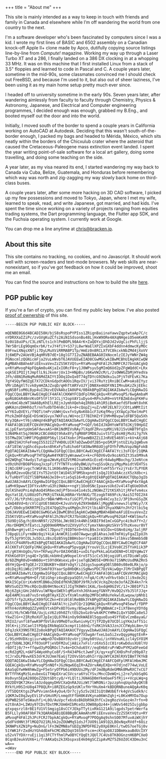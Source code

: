 +++
title = "About me"
+++

This site is mainly intended as a way to keep in touch with friends and
family in Canada and elsewhere while I’m off wandering the world from
one country to the next.

I'm a software developer who's been fascinated by computers since I was
a kid. I wrote my first lines of BASIC and 6502 assembly on a Canadian
knock-off Apple II+ clone made by Apco, dutifully copying source
listings line-by-line from _Compute!_ magazine. Working my way up
through a Laser Turbo XT and a 286, I finally landed on a 386 DX
clocking in at a whopping 33 MHz. It was on this machine that I first
installed Linux from a stack of 3.5" floppies and learned to code in
Pascal and C. A couple years later, sometime in the mid-90s, some
classmates convinced me I should check out FreeBSD, and because I'm
used to it, but also out of sheer laziness, I've been using it as my
main home setup pretty much ever since.

I headed off to university sometime in the early 90s. Seven years later,
after wandering aimlessly from faculty to faculty through Chemistry,
Physics & Astronomy, Japanese, and Electrical and Computer engineering
programmes, I decided enough was enough, grabbed my B.Eng., and booted
myself out the door and into the world.

Initially, I moved south of the border to spend a couple years in
California working on AutoCAD at Autodesk. Deciding that this wasn't
south-of-the-border enough, I packed my bags and headed to Mérida,
México, which sits neatly within the borders of the Chicxulub crater
where the asteroid that caused the Cretaceous-Paleogene mass extinction
event landed. I spent the year writing point-of-sale software for a
local art gallery, doing some travelling, and doing some teaching on the
side.

A year later, as my visa neared its end, I started wandering my way back
to Canada via Cuba, Belize, Guatemala, and Honduras before remembering
which way was north and zig-zagging my way slowly back home on
third-class buses.

A couple years later, after some more hacking on 3D CAD software, I
picked up my few possessions and moved to Tokyo, Japan, where I met my
wife, learned to speak, read, and write Japanese, got married, and had
kids. I've spent the time since working on a variety of projects ranging
from equities trading systems, the Dart programming language, the
Flutter app SDK, and the Fuchsia operating system. I currently work at
Google.

You can drop me a line anytime at [chris@bracken.jp][email].


## About this site

This site contains no tracking, no cookies, and no Javascript. It should
work well with screen-readers and text-mode browsers. My web skills are
near-nonexistant, so if you've got feedback on how it could be improved,
shoot me an email.

You can find the source and instructions on how to build the site
[here][site_repo].


## PGP public key

If you're a fan of crypto, you can find my public key below. I've also
posted [proof of ownership][ownership_proof] of this site.

```
-----BEGIN PGP PUBLIC KEY BLOCK-----

mQENBE0G6d4BCADI58H/bjS8sRspoPYPIss1ZRignBaiinaYawvZqptwtaAp7C/c
nYDRXXaIZiPc/zvGVgKuZCfs2AiN1SdsonBu48LjHxW9ORe4AXqNHgeiO5emKeKR
5z0U18uUPs/C3LzNTLts1chlPmBOPL90A4rK+ZaQOYxjDhDJd2vUgCicPhFLljjS
7Wr5BrLEg9OqmOxrbK/tvJY4fiY+S37jL8wrWaElXPZIxGXbF4ddnn4dmwcKyMOc
89FnwiXNqsXNfji7DyLMuXViRRMABP1Tp/HmEz0n8RCLXfVC8kcxkNbZMd4jXoVV
3j6WEPv2AUeVBjAqHRVB7dE+18glGT7I2uZNABEBAAG0IkNocmlzIEJyYWNrZW4g
PGNocmlzQGNicmFja2VuLmNvbT6JAVUEEwEIAD8CGwMGCwkIBwMCBhUIAgkKCwQW
AgMBAh4BAheAFiEEnvaVevZzZS5KtVQtu+RYaMvoqP4FAl2hJNMFCRJ7bnUACgkQ
u+RYaMvoqP4pFQgAm8u4KjaIxIORcF8+y1J0WPsyu5gMImQ6Ud2pZFgWQddC+LRx
oqkSE1PQIjtJmptlL9iJkvmrjUx13+HNpBs/z6KwVW2cM/L/2sOWWGZbMjHYedVa
JFh/d8N1ReNqMuR6MdZAIYtIOOq1DxQx0T74gTDYcG9INdku1uJPjV7dFEvKi7Ka
7gY4SQyfWdZgE7X72CDknGdpdtAOOs1RqvIV/jvi37RuYz1RniBCCwM+oAs8IYyz
VMriDAgXlTcvk8ymHZAJZxqD/qHhTtARYvUJYjDN8Xe46DFXN1IMnubKzZkjEEkc
ygNSBfioM6LByp4uIINzvEQVAAbzIA0UP4/0B4kBPgQTAQIAKAIbAwYLCQgHAwIG
FQgCCQoLBBYCAwECHgECF4AFAlCKKWYFCQdFplMACgkQu+RYaMvoqP5/6wgAmbaM
qoRG8GkR4BnVKsOF5tFl5Y1CLjY2opVAY1uDyo4+RPnJuR9+nVtFBZmEdxqFKHFu
mVv6mC4bzWT3AA6ByKhElLREjnJymhXQeh4qIR0b14h1R5iBeKaefdSFboWt8xhK
gWKAznzDHHhbzT/nnTudbTD4n8cJik+d+cQopZj+uZ/vNF2ELN7JjCOtLaNMtIit
wYY6IuQVEYi/f9QTitmPrzUWHjGvxfnSyNxK6b1cF3zKqfMxyjXYApCp76elHoPt
PhzkZmOFdgGE+DSnW1Gvyx7WXFus/WU+ocI77BIhHZrF1hM+M8vpwldFBF5Qa5Xh
N/y3QAv+tY6jsNHqV4kBPgQTAQIAKAIbAwYLCQgHAwIGFQgCCQoLBBYCAwECHgEC
F4AFAlQ61UEFCQkVHtMACgkQu+RYaMvoqP7+GQf/b6IdJkDHYoWf8TdJKj59HpOZ
aLjpEfantpUmSAFdwvaAS+8K1NdMIVsRAy7lXqdFZRvvzpMXiV8J15vUABT9fqIn
S3N4Mk4t5qJ969KzCBCd46Qt9hAx8YyTqM08P3MD8JuivtSfIy8sH8jMxXi7g7Vk
55TMwZOClHMFlPQqB0DP56yl1S47XobrJPOaeWBXZZiIJnRVE5469ls+kV+AXj68
rqBHISHJtFeFnmgI5532IZfVHD0LUIR7aDZwwDdf2B5+po5MJPjntUZiXy2gWbvm
cAf18lW/zgGhcdspu4xn8hKxFyTu8iho6FtA5Nw9R6UOjgFOYhfVMuVopzNgFokB
PgQTAQIAKAIbAwYLCQgHAwIGFQgCCQoLBBYCAwECHgECF4AFAlYci3sFCQr21QMA
CgkQu+RYaMvoqP7HTQgAwH4YKBt5yWnawwCn+k+cF6DV6vQv9ozAX5Zt3Sa5M9vA
0d2WQhgCY4wdyiTutgpa2WvKyEGZVtM0JnaHxKGcEceEr64wbpMBochg/3JeNtcm
vd9zUhUYBO8PkUoqJxzpFif7YTNTFss60yBWLUyYvqSSsQkzyiMgyMaidtVEHTSs
IjNIcERFivgcTcWGFALtL1K06xN9yexjtZG3WbC6R4FtxHf55rYxzjYsEr7LPYER
XBybR2evoQbzSE1YsT52otQtlWiD4S3F9MSbxpndt1sQqJ193abAczzX5zXdbc+i
k/TuHbVflOZfl5BP6AAG3eI0+stie5qS16+Rzg8tQIkBPgQTAQIAKAUCTQbp3gIb
AwUJA8JnAAYLCQgHAwIGFQgCCQoLBBYCAwECHgECF4AACgkQu+RYaMvoqP4xYAgA
iaM+K9pwwtIDFYxvkMruG3hi9WAo++ngYj1Oo0SNcIpaavsUkdJv4l4Tq6UeDOvK
2UlKSheUPni4qhAoQ4SR6ecmdjPfbnxo41o4s5LzNGWxZ72tKSXh1tjRFefvm4sx
0gsYat1E/LU8UzOTcPKRjGTkkALH8RArYbtNUG/TEzogbT469Fck/Aai5IfOI2X4
oV7/J6/tPzh6izpLDcr9BArWMh+ksfiGCPT/Ps8VSyxb4kCvy3zJ/3P19vnGSyZK
LXmQ48Vd+0/cVlCqVUEt0AUO+KJvuVxVy6Z9X9mBAkljMggNEvnewvJlqYWiy7/X
gwT/Db0cp5KRRTPEIy2E47QgQ2hyaXMgQnJhY2tlbiA8Y2hyaXNAYnJhY2tlbi5q
cD6JAVUEEwEIAD8CGwMGCwkIBwMCBhUIAgkKCwQWAgMBAh4BAheAFiEEnvaVevZz
ZS5KtVQtu+RYaMvoqP4FAl2hJNsFCRJ7bnUACgkQu+RYaMvoqP62GAf+KWlSmufx
ISU9DjG5g/hj0XnNR97/2Z95bLJWc08Ink4Nh1SKBIF9d1mCvGGPyc4i9uXfY+2/
/NsrDHQMChfEatcLJgQ09m6RMUwtUZXVyUfcCfymxYAAngHzSkVr5ThzKveur8VT
g4hBw+gHjv4lI+vxBnCl7DpnzTj9IDT6n9+hhLB9x3rASCOx+GSNn0iHg/3aljRF
7J8pqUiiFyrm8Wz8qiY4iAjAnWCR11o607AwgwcgB1AhasJe07mFHiyFgaZIpUJh
Dyf5JgY9tCOLJu5DiLzBszQzB5VgIBBHsborrtpa8ICe1NVA+lzlbkvz5BmmbSdB
Kk5tCP44RFbvRIkBPgQTAQIAKAIbAwYLCQgHAwIGFQgCCQoLBBYCAwECHgECF4AF
AlCKKTsFCQdFplMACgkQu+RYaMvoqP5pvggAjYrouVcILcjE3Vo8C25TYxH1ik3P
at/gKtHnUgOs/Vn+TKFwqiPorOA3XH5B1+uxDifqvPkkLaGXaOEN0+OlXQYqWw1Y
PXhKGdFOYjng4E+7p5BLnkbHnEyW9opelXro5T51cCx530jogiUFLoSTDioWlyQG
B/6DZMgR0vD+mN60o+tS9YdKWsexLy8+jseTqBZWO5E+OMn9o71SNMcUsdMAZRn5
d6YHjQp+87gQEJr233BUKBY+d8AYsOgY/iZdzgs5upoKgO8lSB60s08e0LRkjo/p
z0iDqjR1iW6z1YPISmkF03YaarSp8HbQKsiSgNwsPDC7DzVAiwQg+JlMrIkBPgQT
AQIAKAIbAwYLCQgHAwIGFQgCCQoLBBYCAwECHgECF4AFAlQ61aAFCQkVHtMACgkQ
u+RYaMvoqP6H+Qf/SEiGhgrz4vgDzpaSQ5t/nfqA/CcM/vdYkvtbOc1li9xde2Gj
9KkI5CpCUriKxNtMlBN6u2ObEdfKhRZBDPJ9fRJs9CVcXqZHzde3ofAZZK4kn7rk
NRVSuOZ37MscRQcQsBb9HtNocK1lJIgTK0WVc1KAL/bxdqH0GIVC/1J+JB01P7i3
Hbj6ZgkjGHc2ddVvulWFNpoSWEhlqMSoYnhJ6hkaegfGNYP/HvDQ2sYbJ5lFJJq+
4pE4AMCnsa87vu5re6gBTAyXIZCvfXsWlnuK0p2MFbCmR8uYekwldLwqxw/pNhb1
uD7Sfrfp2LK6yCX09fUCZkn+EVi0l8lReBBk3YkBPgQTAQIAKAIbAwYLCQgHAwIG
FQgCCQoLBBYCAwECHgECF4AFAlYci2oFCQr21QMACgkQu+RYaMvoqP45ewf/fDPP
HThV4oVUR0qQZZyHXEVtxkDPx8D7Gvmy/BSwp4sAjPPgNBmACz+IiXfBengYDYdg
n5XiY6/hCWbf0A/UujLsV62z0h0ZfctEb2bxGz0rwk4KPCYHMmILQxYSDDCa8eSJ
YkwZlG++2IRzRoXUTJpIejQL07R4inOy9dkWAE8l5qguoEuo4SYfUEvCzmBayaG/
VRIU2/unfl8fwwK9PfbVlAsV0MeDTucKwnivHyCYjTP2Dy87UCDligYKmJaffS1c
39lK+ijJ5CaelItPQdpIRkNqGGCkcmpt11ddnG/fsRK1hVA3JznJCCFWybL8m+/U
bFqJzkX39NSTRIZo8okBPgQTAQIAKAUCTVgyywIbAwUJA8JnAAYLCQgHAwIGFQgC
CQoLBBYCAwECHgECF4AACgkQu+RYaMvoqP7X5wgArfxeLba5i2xvQqypHqgtEnR+
C/9SzH9VDXcgiiurwWpnD7OxB8Xt0zvUrjjXmyb0tUui/inYHVnuKLicl4ySYO1M
xgtfbbNL3QKLFf03oUPTjeVDFM2uCjA8ix7xFslrz6Xo5IcC01roKwDdusXU8lYU
r6OfIj0/7++ffqwd3yPOQROcl7v4e+DChdu65Y//eqEHbEruPrWDvPYM2aOFeeGd
ecRd2gM2L+dAFS4WyeHhyCo8F/S+R434P6ctJwmFjX/qy+xgFCXHDsPnFz09p87z
tCJrxDLPBvwXE53drKJUJmm7EaGjT2OVvSbtu0hIrrUpzWYCAINlRXVIBmT7KYkB
QQQTAQIAKwIbAwYLCQgHAwIGFQgCCQoLBBYCAwECHgECF4AFCQdFplMFAlHbmJMC
GQEACgkQu+RYaMvoqP5nNQf+JGzNqw6EqIR+AZUrvAWyEXQx+H7djnd774wLVoLE
6AaSqGYwHW4hWwZg+F5eSryOTPb6i49DUUs2My/dFJmdBpRdeGMNk8MwRXC7xCG7
BYTfFhKqMz5LeubexGiTtWpEXraCSVcsra6YsCYSv/MncCDeWQ+Lj2re7ykbSq0G
Hs0vyn5EpA28OQoZZQUtGDtcyQ/+YLQltiJ6N4GD0mYkmOaeF5fRji++VcpLWq+g
GD2DDYQK72KeslA3zdqqmyDHVCXaQnRAJUizWt7lWRONirJpzzphnqUqxhAyQKtB
RYkYLH9SInU8q47P8QLR+i8RZEGzGp9zUKlxfHrYHuXm4rkBDQRNBuneAQgAvK0q
/VTSDQtKtgsZPwPVvimn5k4yOu4/Dr7cjy5z5v28I3iQt8WUbEfrk4gVcSudk9/c
iQKMJwI0q2wyEVi1FvSHuVM/LnmqdtFfbH8K4VKyna06WnZqhj+L0KxHMYDa7Oup
dUPWB2S0TeSWauhfi+L0O/AuVpcfx6s6sBkDbR9A3hfCv2egRozVxGoz4n7rfn+0
e2t8nA3+LIWUy97CDsfDxtMKJUm6HIbMceOzJOW88pQz44+jsWUvS4025Iujgbbp
qtxpqsrzl8rBE1fU1VlSmgig18sCCYJEkpTTytixRkG121A9ilqpds7petrWerfa
B5FLLly90AF9bF7k3QARAQABiQE8BBgBCAAmAhsMFiEEnvaVevZzZS5KtVQtu+RY
aMvoqP4FAl2hJPcFCRJ7bpkACgkQu+RYaMvoqP7POQgAq9shnSO07MfuvAiWXjhY
yGdFVdHNt3flMGQ7U21RLhk2oZOUWMq51dsJfJUO9i1A9lQ2LBOxNqxRVdf+6Oiz
3KNWPsXZN1Pg+NuDnG/lFn3WZMN8afGDZg3NPDFRE2y0XpE0Knl/twOS7oeTGj0v
51YWK1FrZxdHzYGh4dEmFkCMCdNZOqVI6S9rFscm+cKtqoO8J1DBmHxauBdUcIXY
u52vV7YDXrruEji1qi3FCTYfhmlPwOBYCYQqEtJQUl7C4Us8TK8OGnznH6BPCXeO
8CqnBJeukVUX6+i/frAAKaQs2k3XbspxsE4k04gSCZipAvMZf5Z6UZdC43Dmu3nC
wA==
=oWav
-----END PGP PUBLIC KEY BLOCK-----
```

[email]: mailto:chris@bracken.jp
[ownership_proof]: https://chris.bracken.jp/pgp_verify.txt
[site_repo]: https://git.sr.ht/~cbracken/blog
